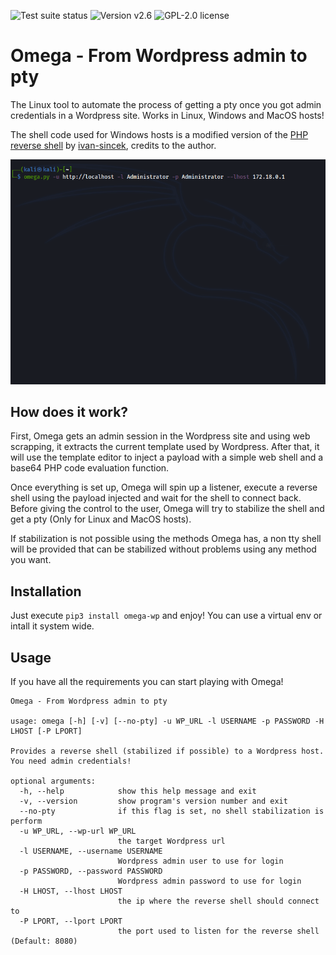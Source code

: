 <img alt="Test suite status" src="https://img.shields.io/github/actions/workflow/status/anthares101/omega/ci.yml?style=for-the-badge"> <img alt="Version v2.6" src="https://img.shields.io/badge/version-v2.6-blue?style=for-the-badge"> <img alt="GPL-2.0 license" src="https://img.shields.io/github/license/anthares101/omega?style=for-the-badge">

# Omega - From Wordpress admin to pty

The Linux tool to automate the process of getting a pty once you got admin credentials in a Wordpress site. Works in Linux, Windows and MacOS hosts! 

The shell code used for Windows hosts is a modified version of the [PHP reverse shell](https://github.com/ivan-sincek/php-reverse-shell/blob/master/src/php_reverse_shell.php) by [ivan-sincek](https://github.com/ivan-sincek), credits to the author.

![Omega getting a pty to a Wordpress host](https://raw.githubusercontent.com/anthares101/omega/master/assets/demo.gif)

## How does it work?

First, Omega gets an admin session in the Wordpress site and using web scrapping, it extracts the current template used by Wordpress. After that, it will use the template editor to inject a payload with a simple web shell and a base64 PHP code evaluation function.

Once everything is set up, Omega will spin up a listener, execute a reverse shell using the payload injected and wait for the shell to connect back. Before giving the control to the user, Omega will try to stabilize the shell and get a pty (Only for Linux and MacOS hosts).

If stabilization is not possible using the methods Omega has, a non tty shell will be provided that can be stabilized without problems using any method you want.

## Installation

Just execute `pip3 install omega-wp` and enjoy! You can use a virtual env or intall it system wide.

## Usage

If you have all the requirements you can start playing with Omega!

```
Omega - From Wordpress admin to pty

usage: omega [-h] [-v] [--no-pty] -u WP_URL -l USERNAME -p PASSWORD -H LHOST [-P LPORT]

Provides a reverse shell (stabilized if possible) to a Wordpress host. You need admin credentials!

optional arguments:
  -h, --help            show this help message and exit
  -v, --version         show program's version number and exit
  --no-pty              if this flag is set, no shell stabilization is perform
  -u WP_URL, --wp-url WP_URL
                        the target Wordpress url
  -l USERNAME, --username USERNAME
                        Wordpress admin user to use for login
  -p PASSWORD, --password PASSWORD
                        Wordpress admin password to use for login
  -H LHOST, --lhost LHOST
                        the ip where the reverse shell should connect to
  -P LPORT, --lport LPORT
                        the port used to listen for the reverse shell (Default: 8080)
```

